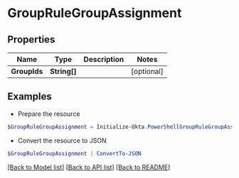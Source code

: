 # GroupRuleGroupAssignment
## Properties

Name | Type | Description | Notes
------------ | ------------- | ------------- | -------------
**GroupIds** | **String[]** |  | [optional] 

## Examples

- Prepare the resource
```powershell
$GroupRuleGroupAssignment = Initialize-Okta.PowerShellGroupRuleGroupAssignment  -GroupIds null
```

- Convert the resource to JSON
```powershell
$GroupRuleGroupAssignment | ConvertTo-JSON
```

[[Back to Model list]](../README.md#documentation-for-models) [[Back to API list]](../README.md#documentation-for-api-endpoints) [[Back to README]](../README.md)


